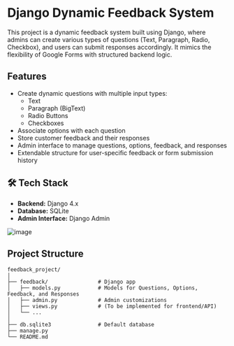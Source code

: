 #  Django Dynamic Feedback System

This project is a dynamic feedback system built using Django, where admins can create various types of questions (Text, Paragraph, Radio, Checkbox), and users can submit responses accordingly. It mimics the flexibility of Google Forms with structured backend logic.

##  Features

- Create dynamic questions with multiple input types:
  - Text
  - Paragraph (BigText)
  - Radio Buttons
  - Checkboxes
- Associate options with each question
- Store customer feedback and their responses
- Admin interface to manage questions, options, feedback, and responses
- Extendable structure for user-specific feedback or form submission history

## 🛠 Tech Stack

- **Backend:** Django 4.x
- **Database:** SQLite
- **Admin Interface:** Django Admin


![image](https://github.com/user-attachments/assets/784739f5-5b24-47e2-ae99-71f912948c44)



##  Project Structure

```
feedback_project/
│
├── feedback/                # Django app
│   ├── models.py            # Models for Questions, Options, Feedback, and Responses
│   ├── admin.py             # Admin customizations
│   ├── views.py             # (To be implemented for frontend/API)
│   └── ...
│
├── db.sqlite3               # Default database
├── manage.py
└── README.md
